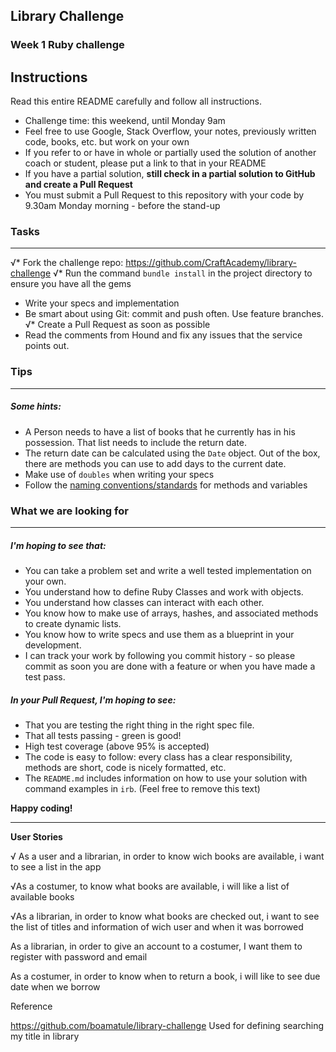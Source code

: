 ## Library Challenge
### Week 1 Ruby challenge

Instructions
-------
Read this entire README carefully and follow all instructions.

* Challenge time: this weekend, until Monday 9am 
* Feel free to use Google, Stack Overflow, your notes, previously written code, books, etc. but work on your own
* If you refer to or have in whole or partially used the solution of another coach or student, please put a link to that in your README
* If you have a partial solution, **still check in a partial solution to GitHub and create a Pull Request**
* You must submit a Pull Request to this repository with your code by 9.30am Monday morning - before the stand-up


### Tasks
----

√* Fork the challenge repo: https://github.com/CraftAcademy/library-challenge 
√* Run the command `bundle install` in the project directory to ensure you have all the gems
* Write your specs and implementation
* Be smart about using Git: commit and push often. Use feature branches.
√* Create a Pull Request as soon as possible
* Read the comments from Hound and fix any issues that the service points out.

### Tips
----

##### Some hints:
  * A Person needs to have a list of books that he currently has in his possession. That list needs to include the return date.
  * The return date can be calculated using the `Date` object. Out of the box, there are methods you can use to add days to the current date.
  * Make use of `doubles` when writing your specs
  * Follow the [naming conventions/standards](https://craftacademy.gitbooks.io/coding-as-a-craft/content/extras/naming_standards.html) for methods and variables

### What we are looking for
----
##### I'm hoping to see that:
* You can take a problem set and write a well tested implementation on your own.
* You understand how to define Ruby Classes and work with objects.
* You understand how classes can interact with each other.
* You know how to make use of arrays, hashes, and associated methods to create dynamic lists.
* You know how to write specs and use them as a blueprint in your development.
* I can track your work by following you commit history - so please commit as soon you are done with a feature or when you have made a test pass.

##### In your Pull Request, I'm hoping to see:
* That you are testing the right thing in the right spec file.
* That all tests passing - green is good!
* High test coverage (above 95% is accepted)
* The code is easy to follow: every class has a clear responsibility, methods are short, code is nicely formatted, etc.
* The `README.md` includes information on how to use your solution with command examples in `irb`. (Feel free to remove this text)


**Happy coding!**


-------
**User Stories**

√ As a user and a librarian, 
in order to know wich books are available, 
i want to see a list in the app

 √As a costumer,
 to know what books are available, 
 i will like a list of available books

√As a librarian, 
in order to know what books are checked out, 
i want to see the list of titles and  information of wich user and when it was borrowed

As a librarian, 
in order to give an account to a costumer,
I want them to register with password and email

As a costumer,
 in order to know when to return a book, 
 i will like to see due date when we borrow

 Reference
 
 https://github.com/boamatule/library-challenge
Used for defining searching my title in library